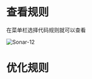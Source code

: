 # 查看规则
在菜单栏选择代码规则就可以查看

![Sonar-12](https://github.com/bloodzer0/Enterprise_Security_Build--Open_Source/raw/master/Application%20Security/Code%20Audit/img/sonar-12.png)

# 优化规则
